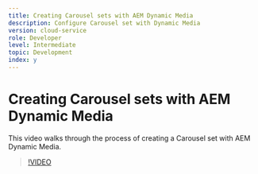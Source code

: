 ```yaml
---
title: Creating Carousel sets with AEM Dynamic Media
description: Configure Carousel set with Dynamic Media
version: cloud-service
role: Developer
level: Intermediate 
topic: Development
index: y
---
```


# Creating Carousel sets with AEM Dynamic Media

This video walks through the process of creating a Carousel set with AEM Dynamic Media.

>[!VIDEO](https://video.tv.adobe.com/v/335380?quality=9&learn=on)
